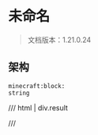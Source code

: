 # 未命名

> 文档版本：1.21.0.24



## 架构

```mcschema
minecraft:block:
string

```

/// html | div.result

///

